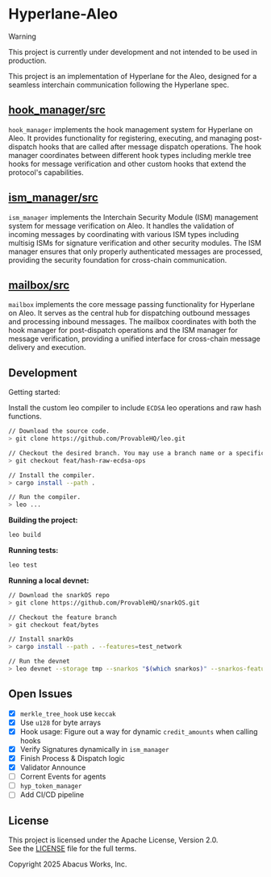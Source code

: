 # Hyperlane-Aleo

> [!WARNING]  
> This project is currently under development and not intended to be used in production.

This project is an implementation of Hyperlane for the Aleo, designed for
a seamless interchain communication following the Hyperlane spec.

## [hook_manager/src](./hook_manager/src)

`hook_manager` implements the hook management system for Hyperlane on Aleo. It provides functionality for registering, executing, and managing post-dispatch hooks that are called after message dispatch operations. The hook manager coordinates between different hook types including merkle tree hooks for message verification and other custom hooks that extend the protocol's capabilities.

## [ism_manager/src](./ism_manager/src)

`ism_manager` implements the Interchain Security Module (ISM) management system for message verification on Aleo. It handles the validation of incoming messages by coordinating with various ISM types including multisig ISMs for signature verification and other security modules. The ISM manager ensures that only properly authenticated messages are processed, providing the security foundation for cross-chain communication.

## [mailbox/src](./mailbox/src)

`mailbox` implements the core message passing functionality for Hyperlane on Aleo. It serves as the central hub for dispatching outbound messages and processing inbound messages. The mailbox coordinates with both the hook manager for post-dispatch operations and the ISM manager for message verification, providing a unified interface for cross-chain message delivery and execution.

## Development

Getting started:

Install the custom leo compiler to include `ECDSA` leo operations and raw hash functions.

```bash
// Download the source code.
> git clone https://github.com/ProvableHQ/leo.git

// Checkout the desired branch. You may use a branch name or a specific commit.
> git checkout feat/hash-raw-ecdsa-ops

// Install the compiler.
> cargo install --path .

// Run the compiler.
> leo ...
```

**Building the project:**

```bash
leo build
```

**Running tests:**

```bash
leo test
```

**Running a local devnet:**

```bash
// Download the snarkOS repo
> git clone https://github.com/ProvableHQ/snarkOS.git

// Checkout the feature branch
> git checkout feat/bytes

// Install snarkOs
> cargo install --path . --features=test_network

// Run the devnet
> leo devnet --storage tmp --snarkos "$(which snarkos)" --snarkos-features test_network --clear-storage --num-clients 1 -y
```

## Open Issues

- [x] `merkle_tree_hook` use `keccak`
- [x] Use `u128` for byte arrays
- [x] Hook usage: Figure out a way for dynamic `credit_amounts` when calling hooks
- [x] Verify Signatures dynamically in `ism_manager`
- [x] Finish Process & Dispatch logic
- [x] Validator Announce
- [ ] Corrent Events for agents
- [ ] `hyp_token_manager`
- [ ] Add CI/CD pipeline

## License

This project is licensed under the Apache License, Version 2.0.  
See the [LICENSE](LICENSE) file for the full terms.

Copyright 2025 Abacus Works, Inc.
